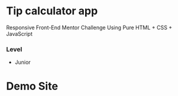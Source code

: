 # Tip calculator app

Responsive Front-End Mentor Challenge Using Pure HTML + CSS + JavaScript

### Level

- Junior

# Demo Site
